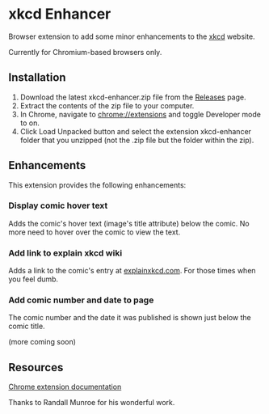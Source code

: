 # xkcd Enhancer

Browser extension to add some minor enhancements to the [xkcd](http://xkcd.com) website.  

Currently for Chromium-based browsers only.

## Installation
1. Download the latest xkcd-enhancer.zip file from the [Releases](https://github.com/spncrhrstn/xkcd-enhancer/releases) page.
2. Extract the contents of the zip file to your computer.
3. In Chrome, navigate to [chrome://extensions](chrome://extensions) and toggle Developer mode to on.
4. Click Load Unpacked button and select the extension xkcd-enhancer folder that you unzipped (not the .zip file but the folder within the zip).

## Enhancements
This extension provides the following enhancements:

### Display comic hover text
Adds the comic's hover text (image's title attribute) below the comic. No more need to hover over the comic to view the text.

### Add link to explain xkcd wiki
Adds a link to the comic's entry at [explainxkcd.com](https://www.explainxkcd.com/). For those times when you feel dumb.

### Add comic number and date to page
The comic number and the date it was published is shown just below the comic title.

(more coming soon)

## Resources
[Chrome extension documentation](https://developer.chrome.com/extensions)  

Thanks to Randall Munroe for his wonderful work.